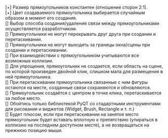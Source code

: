 [+] Размер прямоугольников константен (отношение сторон 2:1). </br>
[+] Цвет создаваемого прямоугольника выбирается случайным образом в момент его создания. </br>
[] Выбор способа создания/удаления связи между прямоугольниками осуществляется разработчиком. </br>
[] Прямоугольники не могут перекрывать друг друга при создании и перетаскивании. </br>
[] Прямоугольники не могут выходить за границы окна/сцены при создании и перетаскивании. </br>
[] При взаимодействии с прямоугольником учитываются все возможные коллизии. </br>
[] Для упрощения, прямоугольник не создается, если область на сцене, по которой произведен двойной клик, слишком мала для размещения в ней прямоугольника. </br>
[] При перетаскивании прямоугольника связанные с ним фигуры остаются на месте, созданные связи сохраняются и обновляются. </br>
[] Прямоугольник создаётся с центром в точке клика, перетаскивается за любое место. </br>
[] Обойтись только библиотекой PyQT со стадартными инструментами для рисования и виджетов (Widget, Brush, Rectangle и т. п.) </br>
[] Будет плюсом, если при перетаскивании на занятое место прямоугольник будет вставать вплотную к препятствию (упираться в коллизию на последнем доступном месте), а не возвращаться на прежнюю позицию мыши. </br>
